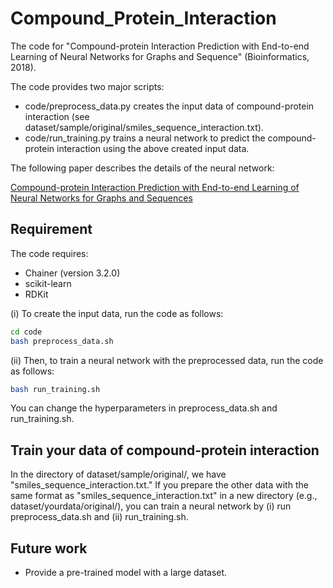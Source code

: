 # Compound_Protein_Interaction

The code for "Compound-protein Interaction Prediction
with End-to-end Learning of Neural Networks for Graphs and Sequence" (Bioinformatics, 2018).

The code provides two major scripts:

- code/preprocess_data.py creates the input data of compound-protein interaction
(see dataset/sample/original/smiles_sequence_interaction.txt).
- code/run_training.py trains a neural network to predict the compound-protein interaction
using the above created input data.

The following paper describes the details of the neural network:

[Compound-protein Interaction Prediction with End-to-end Learning of Neural Networks for Graphs and Sequences](https://academic.oup.com/bioinformatics/advance-article-abstract/doi/10.1093/bioinformatics/bty535/5050020?redirectedFrom=PDF)


## Requirement

The code requires:

- Chainer (version 3.2.0)
- scikit-learn
- RDKit

(i) To create the input data, run the code as follows:
```bash
cd code
bash preprocess_data.sh
```

(ii) Then, to train a neural network with the preprocessed data, run the code as follows:
```bash
bash run_training.sh
```

You can change the hyperparameters in preprocess_data.sh and run_training.sh.


## Train your data of compound-protein interaction
In the directory of dataset/sample/original/, we have "smiles_sequence_interaction.txt."
If you prepare the other data with the same format as "smiles_sequence_interaction.txt"
in a new directory (e.g., dataset/yourdata/original/),
you can train a neural network by (i) run preprocess_data.sh and (ii) run_training.sh.


## Future work

- Provide a pre-trained model with a large dataset.
